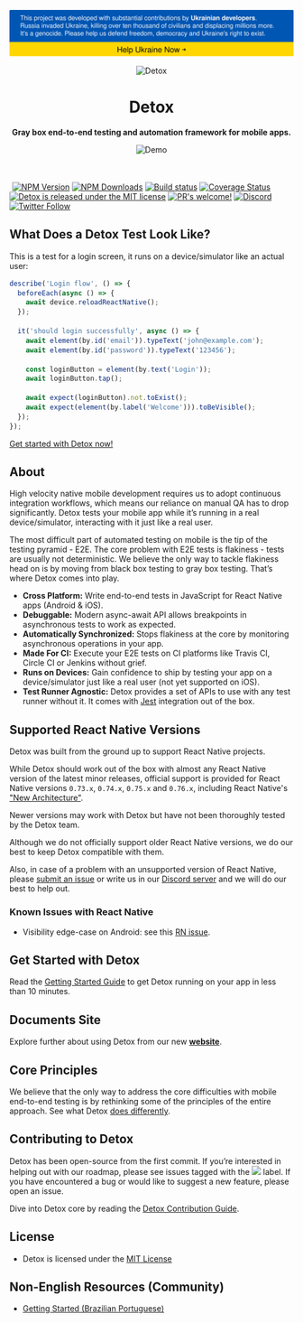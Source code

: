<!-- markdownlint-configure-file { "first-line-heading": 0 } -->

[![SWUbanner](https://raw.githubusercontent.com/vshymanskyy/StandWithUkraine/main/banner-direct.svg)](https://stand-with-ukraine.pp.ua)

<p align="center">
  <img alt="Detox" width=380 src="https://raw.githubusercontent.com/wix/Detox/master/docs/img/DetoxLogo.png"/>
</p>
<h1 align="center">
  Detox
</h1>
<p align="center">
<b>Gray box end-to-end testing and automation framework for mobile apps.</b>
</p>
<p align="center">
<img alt="Demo" src="docs/img/Detox.gif"/>
</p>
<h1></h1>

<img src="https://user-images.githubusercontent.com/1962469/89655670-1c235c80-d8d3-11ea-9320-0f865767ef5d.png" alt="" height=24 width=1> [![NPM Version](https://img.shields.io/npm/v/detox.svg?style=flat)](https://www.npmjs.com/package/detox) [![NPM Downloads](https://img.shields.io/npm/dm/detox.svg?style=flat)](https://www.npmjs.com/package/detox) [![Build status](https://badge.buildkite.com/39afde30a964a6763de9753762bc80264ba141e1c1f41fc878.svg)](https://buildkite.com/wix-mobile-oss/detox) [![Coverage Status](https://coveralls.io/repos/github/wix/Detox/badge.svg?branch=master)](https://coveralls.io/github/wix/Detox?branch=master) [![Detox is released under the MIT license](https://img.shields.io/badge/license-MIT-blue.svg)](LICENSE) [![PR's welcome!](https://img.shields.io/badge/PRs-welcome-brightgreen.svg)](https://wix.github.io/Detox/docs/contributing) [![Discord](https://img.shields.io/discord/957617863550697482?color=%235865F2\&label=discord)](https://discord.gg/CkD5QKheF5) [![Twitter Follow](https://img.shields.io/twitter/follow/detoxe2e?label=Follow\&style=social)](https://twitter.com/detoxe2e)

## What Does a Detox Test Look Like?

This is a test for a login screen, it runs on a device/simulator like an actual user:

```js
describe('Login flow', () => {
  beforeEach(async () => {
    await device.reloadReactNative();
  });

  it('should login successfully', async () => {
    await element(by.id('email')).typeText('john@example.com');
    await element(by.id('password')).typeText('123456');

    const loginButton = element(by.text('Login'));
    await loginButton.tap();

    await expect(loginButton).not.toExist();
    await expect(element(by.label('Welcome'))).toBeVisible();
  });
});
```

[Get started with Detox now!](https://wix.github.io/Detox/docs/introduction/getting-started)

## About

High velocity native mobile development requires us to adopt continuous integration workflows, which means our reliance on manual QA has to drop significantly. Detox tests your mobile app while it’s running in a real device/simulator, interacting with it just like a real user.

The most difficult part of automated testing on mobile is the tip of the testing pyramid - E2E. The core problem with E2E tests is flakiness - tests are usually not deterministic. We believe the only way to tackle flakiness head on is by moving from black box testing to gray box testing. That’s where Detox comes into play.

- **Cross Platform:** Write end-to-end tests in JavaScript for React Native apps (Android & iOS).
- **Debuggable:** Modern async-await API allows breakpoints in asynchronous tests to work as expected.
- **Automatically Synchronized:** Stops flakiness at the core by monitoring asynchronous operations in your app.
- **Made For CI:** Execute your E2E tests on CI platforms like Travis CI, Circle CI or Jenkins without grief.
- **Runs on Devices:** Gain confidence to ship by testing your app on a device/simulator just like a real user (not yet supported on iOS).
- **Test Runner Agnostic:** Detox provides a set of APIs to use with any test runner without it. It comes with [Jest](https://jestjs.io) integration out of the box.

## Supported React Native Versions

Detox was built from the ground up to support React Native projects.

While Detox should work out of the box with almost any React Native version of the latest minor releases, official support is provided for React Native versions `0.73.x`, `0.74.x`, `0.75.x` and `0.76.x`, including React Native's ["New Architecture"](https://reactnative.dev/docs/the-new-architecture/landing-page).

Newer versions may work with Detox but have not been thoroughly tested by the Detox team.

Although we do not officially support older React Native versions, we do our best to keep Detox compatible with them.

Also, in case of a problem with an unsupported version of React Native, please [submit an issue](https://github.com/wix/Detox/issues/new/choose) or write us in our [Discord server](https://discord.gg/CkD5QKheF5) and we will do our best to help out.

### Known Issues with React Native

- Visibility edge-case on Android: see this [RN issue](https://github.com/facebook/react-native/issues/23870).

## Get Started with Detox

Read the [Getting Started Guide](https://wix.github.io/Detox/docs/introduction/getting-started) to get Detox running on your app in less than 10 minutes.

## Documents Site

Explore further about using Detox from our new **[website](https://wix.github.io/Detox/)**.

## Core Principles

We believe that the only way to address the core difficulties with mobile end-to-end testing is by rethinking some of the principles of the entire approach. See what Detox [does differently](https://wix.github.io/Detox/docs/articles/design-principles).

## Contributing to Detox

Detox has been open-source from the first commit. If you’re interested in helping out with our roadmap, please see issues tagged with the [<img src="docs/img/github-label-contributors.png">](https://github.com/wix/Detox/labels/user%3A%20looking%20for%20contributors) label. If you have encountered a bug or would like to suggest a new feature, please open an issue.

Dive into Detox core by reading the [Detox Contribution Guide](https://wix.github.io/Detox/docs/contributing).

## License

- Detox is licensed under the [MIT License](LICENSE)

## Non-English Resources (Community)

- [Getting Started (Brazilian Portuguese)](https://medium.com/quia-digital/iniciando-com-detox-framework-1-4-ce31ad7ae812)

